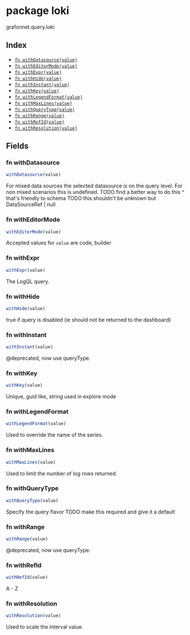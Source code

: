 # package loki

grafonnet.query.loki

## Index

* [`fn withDatasource(value)`](#fn-withdatasource)
* [`fn withEditorMode(value)`](#fn-witheditormode)
* [`fn withExpr(value)`](#fn-withexpr)
* [`fn withHide(value)`](#fn-withhide)
* [`fn withInstant(value)`](#fn-withinstant)
* [`fn withKey(value)`](#fn-withkey)
* [`fn withLegendFormat(value)`](#fn-withlegendformat)
* [`fn withMaxLines(value)`](#fn-withmaxlines)
* [`fn withQueryType(value)`](#fn-withquerytype)
* [`fn withRange(value)`](#fn-withrange)
* [`fn withRefId(value)`](#fn-withrefid)
* [`fn withResolution(value)`](#fn-withresolution)

## Fields

### fn withDatasource

```ts
withDatasource(value)
```

For mixed data sources the selected datasource is on the query level.
For non mixed scenarios this is undefined.
TODO find a better way to do this ^ that's friendly to schema
TODO this shouldn't be unknown but DataSourceRef | null

### fn withEditorMode

```ts
withEditorMode(value)
```



Accepted values for `value` are code, builder

### fn withExpr

```ts
withExpr(value)
```

The LogQL query.

### fn withHide

```ts
withHide(value)
```

true if query is disabled (ie should not be returned to the dashboard)

### fn withInstant

```ts
withInstant(value)
```

@deprecated, now use queryType.

### fn withKey

```ts
withKey(value)
```

Unique, guid like, string used in explore mode

### fn withLegendFormat

```ts
withLegendFormat(value)
```

Used to override the name of the series.

### fn withMaxLines

```ts
withMaxLines(value)
```

Used to limit the number of log rows returned.

### fn withQueryType

```ts
withQueryType(value)
```

Specify the query flavor
TODO make this required and give it a default

### fn withRange

```ts
withRange(value)
```

@deprecated, now use queryType.

### fn withRefId

```ts
withRefId(value)
```

A - Z

### fn withResolution

```ts
withResolution(value)
```

Used to scale the interval value.
